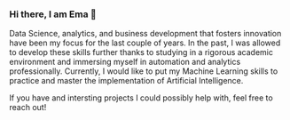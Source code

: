 ### Hi there, I am Ema 👋

Data Science, analytics, and business development that fosters innovation have been my focus for the last couple of years. In the past, I was allowed to develop these skills further thanks to studying in a rigorous academic environment and immersing myself in automation and analytics professionally. Currently, I would like to put my Machine Learning skills to practice and master the implementation of Artificial Intelligence.

If you have and intersting projects I could possibly help with, feel free to reach out!
